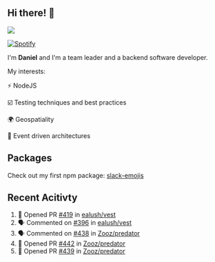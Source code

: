 ## Hi there! 👋

<p>
  <img src="https://github-readme-stats.vercel.app/api?username=syncush&theme=tokyonight">
</p>

[![Spotify](https://novatorem-rust.vercel.app/api/spotify)](https://open.spotify.com/user/syncush)

I'm **Daniel** and I'm a team leader and a backend software developer.

My interests:

⚡ NodeJS

☑️ Testing techniques and best practices

🌍 Geospatiality

🧠 Event driven architectures

## Packages
Check out my first npm package: [slack-emojis](https://www.npmjs.com/package/slack-emojis)

## Recent Acitivty
<!--START_SECTION:activity-->
1. 💪 Opened PR [#419](https://github.com/ealush/vest/pull/419) in [ealush/vest](https://github.com/ealush/vest)
2. 🗣 Commented on [#396](https://github.com/ealush/vest/issues/396) in [ealush/vest](https://github.com/ealush/vest)
3. 🗣 Commented on [#438](https://github.com/Zooz/predator/issues/438) in [Zooz/predator](https://github.com/Zooz/predator)
4. 💪 Opened PR [#442](https://github.com/Zooz/predator/pull/442) in [Zooz/predator](https://github.com/Zooz/predator)
5. 💪 Opened PR [#439](https://github.com/Zooz/predator/pull/439) in [Zooz/predator](https://github.com/Zooz/predator)
<!--END_SECTION:activity-->
